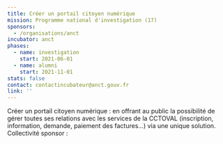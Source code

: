 ```yaml
---
title: Créer un portail citoyen numérique
mission: Programme national d'investigation (17)
sponsors:
  - /organisations/anct
incubator: anct
phases:
  - name: investigation
    start: 2021-06-01
  - name: alumni
    start: 2021-11-01
stats: false
contact: contactincubateur@anct.gouv.fr
link: ''
---
```

Créer un portail citoyen numérique : en offrant au public la possibilité de gérer toutes ses relations avec les services de la CCTOVAL (inscription, information, demande, paiement des factures…) via une unique solution.
Collectivité sponsor : 
